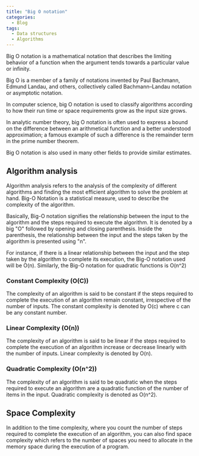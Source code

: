 ```yaml
---
title: "Big O notation"
categories:
  - Blog
tags:
  - Data structures
  - Algorithms
---
```



Big O notation is a mathematical notation that describes the limiting behavior of a function when the argument tends towards a particular value or infinity. 

Big O is a member of a family of notations invented by Paul Bachmann, Edmund Landau, and others, collectively called Bachmann–Landau notation or asymptotic notation.

In computer science, big O notation is used to classify algorithms according to how their run time or space requirements grow as the input size grows.

In analytic number theory, big O notation is often used to express a bound on the difference between an arithmetical function and a better understood approximation; a famous example of such a difference is the remainder term in the prime number theorem. 

Big O notation is also used in many other fields to provide similar estimates. 

<h2>Algorithm analysis</h2>

Algorithm analysis refers to the analysis of the complexity of different algorithms and finding the most efficient algorithm to solve the problem at hand. Big-O Notation is a statistical measure, used to describe the complexity of the algorithm.

Basically, Big-O notation signifies the relationship between the input to the algorithm and the steps required to execute the algorithm. It is denoted by a big "O" followed by opening and closing parenthesis. Inside the parenthesis, the relationship between the input and the steps taken by the algorithm is presented using "n".

For instance, if there is a linear relationship between the input and the step taken by the algorithm to complete its execution, the Big-O notation used will be O(n). Similarly, the Big-O notation for quadratic functions is O(n^2)

<h3>Constant Complexity (O(C))</h3>

The complexity of an algorithm is said to be constant if the steps required to complete the execution of an algorithm remain constant, irrespective of the number of inputs. The constant complexity is denoted by O(c) where c can be any constant number.

<h3>Linear Complexity (O(n))</h3>

The complexity of an algorithm is said to be linear if the steps required to complete the execution of an algorithm increase or decrease linearly with the number of inputs. Linear complexity is denoted by O(n).

<h3>Quadratic Complexity (O(n^2))</h3>

The complexity of an algorithm is said to be quadratic when the steps required to execute an algorithm are a quadratic function of the number of items in the input. Quadratic complexity is denoted as O(n^2).

<h2>Space Complexity</h2>

In addition to the time complexity, where you count the number of steps required to complete the execution of an algorithm, you can also find space complexity which refers to the number of spaces you need to allocate in the memory space during the execution of a program.


